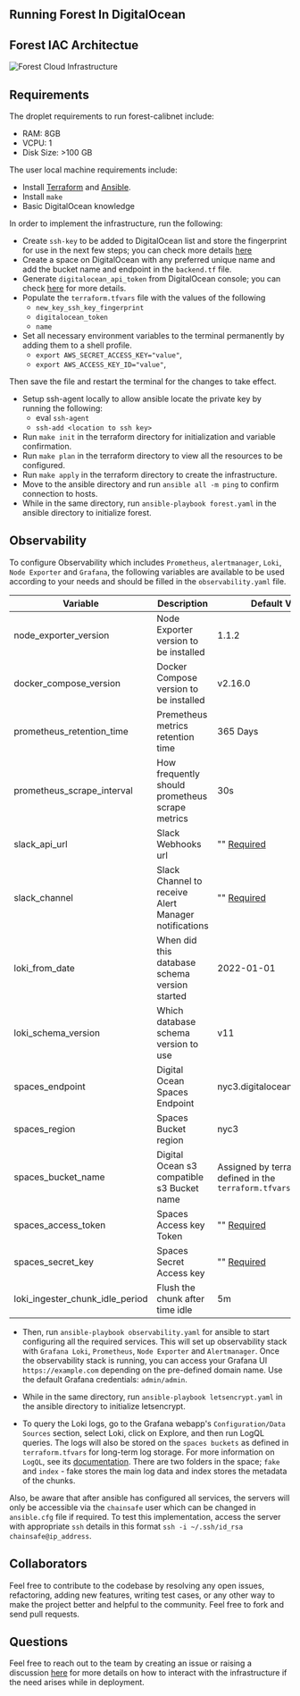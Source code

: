 
## Running Forest In DigitalOcean

## Forest IAC Architectue

![Forest Cloud Infrastructure ](https://user-images.githubusercontent.com/47984109/216006502-eca661d3-2ef8-4c75-aa7a-1740c25abb44.png)

## Requirements
The droplet requirements to run forest-calibnet include:
- RAM: 8GB
- VCPU: 1
- Disk Size: >100 GB

The user local machine requirements include:
- Install [Terraform](https://developer.hashicorp.com/terraform/downloads) and [Ansible](https://docs.ansible.com/ansible/latest/installation_guide/intro_installation.html).
- Install `make`
- Basic DigitalOcean knowledge

In order to implement the infrastructure, run the following:
- Create `ssh-key` to be added to DigitalOcean list and store the fingerprint for use in the next few steps; you can check more details [here](https://docs.digitalocean.com/products/droplets/how-to/add-ssh-keys/to-team/)
- Create a space on DigitalOcean with any preferred unique name and add the bucket name and endpoint in the `backend.tf` file.
- Generate `digitalocean_api_token` from DigitalOcean console; you can check [here](https://docs.digitalocean.com/reference/api/create-personal-access-token/) for more details.
- Populate the `terraform.tfvars` file with the values of the following
    - `new_key_ssh_key_fingerprint`
    - `digitalocean_token`
    - `name`
- Set all necessary environment variables to the terminal permanently by adding them to a shell profile.
    - `export AWS_SECRET_ACCESS_KEY="value"`,
    - `export AWS_ACCESS_KEY_ID="value"`,

Then save the file and restart the terminal for the changes to take effect.

- Setup ssh-agent locally to allow ansible locate the private key by running the following:
    - eval `ssh-agent`
    - `ssh-add <location to ssh key>`
- Run `make init` in the terraform directory for initialization and variable confirmation.
- Run `make plan` in the terraform directory to view all the resources to be configured.
- Run `make apply` in the terraform directory to create the infrastructure.
- Move to the ansible directory and run `ansible all -m ping` to confirm connection to hosts.
- While in the same directory, run `ansible-playbook forest.yaml` in the ansible directory to initialize forest.

## Observability

To configure Observability which includes `Prometheus`, `alertmanager`, `Loki`, `Node Exporter` and `Grafana`, the following variables are available to be used according to your needs and should be filled in the `observability.yaml` file.

| Variable   	                            | Description                                       | Default Value |
|-------------------------------------------|---------------------------------------------------|---------------|
| node\_exporter\_version                            | Node Exporter version to be installed                          | 1.1.2        |
| docker\_compose\_version                             | Docker Compose version to be installed                          | v2.16.0        |
| prometheus\_retention\_time                                | Premetheus metrics retention time                         | 365 Days     |
| prometheus\_scrape\_interval                                | How frequently should prometheus scrape metrics                           | 30s          |
| slack\_api\_url                               | Slack Webhooks url                          | "" [Required]()          |
| slack\_channel                              | Slack Channel to receive Alert Manager notifications                            | "" [Required]()           |
| loki\_from\_date                          | When did this database schema version started     | 2022-01-01    |
| loki\_schema\_version                     | Which database schema version to use              | v11           |
| spaces\_endpoint                       | Digital Ocean Spaces Endpoint                                        | nyc3.digitaloceanspaces.com         |
| spaces\_region                          | Spaces Bucket region                                  | nyc3     |
| spaces\_bucket\_name                          | Digital Ocean s3 compatible s3 Bucket name                                    |   Assigned by terraform as defined in the `terraform.tfvars`          |
| spaces\_access\_token                    | Spaces Access key Token                                   | "" [Required]()     |
|  spaces_secret_key     | Spaces Secret Access key                   | "" [Required]()           |
| loki\_ingester\_chunk\_idle\_period   | Flush the chunk after time idle                      | 5m          |

- Then, run `ansible-playbook observability.yaml` for ansible to start configuring all the required services. This will set up observability stack with `Grafana Loki`, `Prometheus`, `Node Exporter` and `Alertmanager`. Once the observability stack is running, you can access your Grafana UI `https://example.com` depending on the pre-defined domain name. Use the default Grafana credentials: `admin/admin`.

- While in the same directory, run `ansible-playbook letsencrypt.yaml` in the ansible directory to initialize letsencrypt.

- To query the Loki logs, go to the Grafana webapp's `Configuration/Data Sources` section, select Loki, click on Explore, and then run LogQL queries. The logs will also be stored on the `spaces buckets` as defined in `terraform.tfvars` for long-term log storage. For more information on `LogQL`, see its [documentation](https://grafana.com/docs/loki/latest/logql/). There are two folders in the space; `fake` and `index` - fake stores the main log data and index stores the metadata of the chunks.

Also, be aware that after ansible has configured all services, the servers will only be accessible via the `chainsafe` user which can be changed in `ansible.cfg` file if required. To test this implementation, access the server with appropriate `ssh` details in this format `ssh -i ~/.ssh/id_rsa chainsafe@ip_address`.

## Collaborators
Feel free to contribute to the codebase by resolving any open issues, refactoring, adding new features, writing test cases, or any other way to make the project better and helpful to the community. Feel free to fork and send pull requests.

## Questions
Feel free to reach out to the team by creating an issue or raising a discussion [here](https://github.com/ChainSafe/forest/discussions) for more details on how to interact with the infrastructure if the need arises while in deployment.
